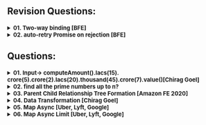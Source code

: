 ## Revision Questions:
<details >
 <summary style="font-size: small; font-weight: bold">01. Two-way binding [BFE]</summary>

###### r01

**Question:**

Let's do some simple two-way binding.

Please create a function `model(state, element)`, to bind `state.value` to the HTMLInputElement `element`.

```js
const input = document.createElement('input')
const state = { value: 'BFE' }
model(state, input)

console.log(input.value) // 'BFE'
state.value = 'dev'
console.log(input.value) // 'dev'
input.value = 'BFE.dev'
input.dispatchEvent(new Event('change'))
console.log(state.value) // 'BFE.dev'
```
https://bigfrontend.dev/problem/two-way-binding

**Solution:**

```js
function model(state, input){
    input.value = state.value;

    /**
     * Here whenever we set or get the value of object `state` and key `value`
     * then below function will be called which can then be used to update the `input` value
     */
    Object.defineProperty(state, 'value', {
        get(){
            console.log("get called: ");
            /**
             * Below return will send you in infinite loop because each time
             * you do state.value it will call this get method and it will
             * keep calling itself
             *
             * return state.value
             */
            return input.value;
        },
        set(new_value) {
            console.log("set called: ");
            input.value = new_value;
        }
    })

    /**
     * Below eventlistner just listen to `change` event of `input`
     * and update the value of object `state` and key `value`
     */
    input.addEventListener('change',(event) => {
        state.value = event.target.value;
    })
}
```
</details>




<details >
 <summary style="font-size: small; font-weight: bold">02. auto-retry Promise on rejection [BFE]</summary>

###### r02

**Question:**

For a web application, fetching API data is a common task.

But the API calls might fail because of Network problems. Usually we could show a screen for Network Error and ask users to retry.

One approach to handle this is auto retry when network error occurs.

You are asked to create a `fetchWithAutoRetry(fetcher, count)`, which automatically fetch again when error happens, until the maximum count is met.

For the problem here, there is no need to detect network error, you can just retry on all promise rejections.

https://bigfrontend.dev/problem/retry-promise-on-rejection


**Solution-1:**

```js

/**
 * @param {() => Promise<any>} fetcher
 * @param {number} maximumRetryCount
 * @return {Promise<any>}
 */
function fetchWithAutoRetry(fetcher, maximumRetryCount) {

    return new Promise((resolve, reject) => {
        let count = 0;

        const callFetcher = () => {
            /**
             * 1. Note that fetcher return Promise hence executing is important
             * 2. Here we could have did just `fetcher().then((data) => { ... })`
             * but we have to check whether `fetcher()` is `Promise` or not
             * Hence using `Promise.resolve(fetcher())`
             */
            return Promise.resolve(fetcher()).then((resp) => {
                    resolve(resp);
                    return;
                },
                (error) => {
                    if(count === maximumRetryCount){
                        reject(error);
                        return;
                    }
                    else
                        callFetcher();

                    count++;
                });
        };

        callFetcher();
    });

}
```

**Solution-2:**

```js
/**
 * @param {() => Promise<any>} fetcher
 * @param {number} maximumRetryCount
 * @return {Promise<any>}
 */
function fetchWithAutoRetry(fetcher, maximumRetryCount) {
  return fetcher().catch((error) => {
    if(maximumRetryCount === 0)
      throw error;
    else
      return fetchWithAutoRetry(fetcher, maximumRetryCount - 1);
  })
}
```
</details>




## Questions:
<details >
 <summary style="font-size: small; font-weight: bold">
01. Input->
computeAmount().Iacs(15).
crore(5).crore(2).lacs(20).thousand(45).crore(7).value()[Chirag Goel]
</summary>

###### 01

Solution: [1-important-concept / 04-js-concept / 5-functions / constructor](../../1-important-concept/04-js-concept/5-functions/readme.md)
</details>


<details >
 <summary style="font-size: small; font-weight: bold">02. find all the prime numbers up to n?</summary>

###### 02

```js
function isPrime(num) { 
    for (let i = 2; i <= Math.sqrt(num); i++) { 
        if (num % i === 0) { 
            return false; 
        } 
    } 
    return num > 1; 
} 
  
function printPrimeNumbers(n) { 
    for (let i = 2; i <= n; i++) { 
        if (isPrime(i)) { 
            console.log(i); 
        } 
    } 
} 
  
printPrimeNumbers(100);
```
</details>



<details >
 <summary style="font-size: small; font-weight: bold">03. Parent Child Relationship Tree Formation [Amazon FE 2020]</summary>

###### 03

1. https://leetcode.com/discuss/interview-question/847073/amazon-phone-front-end-engineer
2. Similar like above: https://leetcode.com/discuss/interview-experience/508233/amazon-sde1-front-end-feb-2020-rejected
<details >
 <summary style="font-size: small; font-weight: bold">Question</summary>

Given a series of child-parent relations like
```js
['dog', 'mammal'],
["shark, fish"],
["cat", "mammal"],
["mammal", "animal"],
['fish', 'animal']
```


capture the relationship of these entities so you can print the
relationships in a nested format at any point.

Notes:

Siblings may be returned in any order.
Your add function will be called multiple times to add relationships
Example Outputs (any are valid):

```js
Option 1:
animal
  fish
    shark
  mammal
    dog
    cat

Option 2:
{
  "value": "animal",
  "children": [
    {
      "value": "fish",
      "children": [
        {
          "value": "shark",
          "children": []
        }
      ]
    },
    {
      "value": "mammal",
      "children": [
        {
          "value": "dog",
          "children": []
        },
        {
          "value": "cat",
          "children": []
        }
      ]
    }
  ]
}

Option 3:
{
  "animal": {
    "fish": {
      "shark": {}
    },
    "mammal": {
      "cat": {},
      "dog": {}
    }
  }
}
```
</details>


<details >
 <summary style="font-size: small; font-weight: bold">Solution</summary>

```js
class TreeNode{
    constructor(val) {
        this.value = val;
        this.children = [];
    }

    addChild(child){
        this.children.push(child);
    }

    print(prefix = ' '){
        console.log(prefix + this.value);
        this.children.forEach((child) => child.print(prefix + ' '));
    }
}


class Hierarchy{
    constructor() {
        this.node = {};
        this.root = null;
    }

    addRelationship(child, parent){
        if(!this.node[child]){
            this.node[child] = new TreeNode(child);
        }

        if(!this.node[parent]){
            this.node[parent] = new TreeNode(parent);
        }

        this.node[parent].addChild(this.node[child]);

        /* Here we are trying to get the root of the tree,
        if there is no root then we assign the current parent, or
         if the current root is equal to the child, then we need to update
        our root with its parent
        */
        if(!this.root || this.root === this.node[child]){
            this.root = this.node[parent];
        }
    }


    printHierarchy(){
        if(this.root){
            this.root.print();
        }
        else{
            console.log("No tree possible");
        }
    }
}


// Example Usage
const hierarchy = new Hierarchy();
hierarchy.addRelationship('dog', 'mammal');
hierarchy.addRelationship('cat', 'mammal');
hierarchy.addRelationship('mammal', 'animal');
hierarchy.addRelationship('whitesheep', 'sheep');
hierarchy.addRelationship('shark', 'fish');
hierarchy.addRelationship('fish', 'animal');
hierarchy.addRelationship('sheep', 'mammal');
hierarchy.addRelationship('sparrow', 'bird');
hierarchy.addRelationship('blacksheep', 'sheep');

hierarchy.printHierarchy();

```
</details>

</details>



<details >
 <summary style="font-size: small; font-weight: bold">04. Data Transformation [Chirag Goel]</summary>

###### 04
https://youtu.be/uhtmTe26rqo?si=wAEuFy8zBopNpB8E&t=284
<details >
 <summary style="font-size: small; font-weight: bold">Question</summary>

Write a function given input, give below output

```js
const input = [
    {
        key: 'sample1',
        data: 'data1',
    },
    {
        key: 'sample1',
        data: 'data2'
    },
    {
        key: 'sample1',
        data: 'data3'
    },
    {
        key: 'sample2',
        data: 'data2',
    },
    {
        key: 'sample3',
        data: 'data3',
    },
]

const output =
    {
        'sample1': [
            {
                key: 'sample1',
                data: 'data1',
            },
            {
                key: 'sample1',
                data: 'data2'
            },
            {
                key: 'sample1',
                data: 'data3'
            }
        ],
        'sample2': [
            {
                key: 'sample2',
                data: 'data2',
            }
        ],
        'sample3': [
            {
                key: 'sample3',
                data: 'data3',
            }
        ]
    }


```
</details>

<details >
 <summary style="font-size: small; font-weight: bold">Solution</summary>

```js
function transform(input){
    let output = {};

    for(let item of input){
        if(output[item.key]){
            output[item.key].push(item);
        }
        else{
            output[item.key] = [item];
        }
    }

    console.log("Output : ", output);
}

transform(input);

```
</details>
</details>


<details >
 <summary style="font-size: small; font-weight: bold">05. Map Async [Uber, Lyft, Google]</summary>

###### 05

Question:
https://www.greatfrontend.com/questions/javascript/map-async
![img.png](img.png)

My Solution:

```js
export default function mapAsync(iterable, callbackFn) {
  let res = [];

  return new Promise((resolve, reject) => {
    let yetToResolve = iterable.length;

    if(yetToResolve === 0)
      resolve(res);

    for(let i = 0; i < iterable.length; i++){
      const value = iterable[i];
      Promise.resolve(callbackFn(value)).then((response) => {
        yetToResolve--;
        res[i] = response;

        if(yetToResolve === 0)
          resolve(res);
      }, (error) => {
        reject(error);
      })
    }
  })
}
```

Refer Concept [04-js-concept/polyfills/readme.md -> Promise.all() [GreatFrontend Edge Cases]](../../1-important-concept/04-js-concept/polyfills/readme.md)


Small Clean Solution:

```ts
export default function mapAsync<T, U>(
  iterable: Array<T>,
  callbackFn: (value: T) => Promise<U>,
): Promise<Array<U>> {
  return Promise.all(iterable.map(callbackFn));
}
```
</details>



<details >
 <summary style="font-size: small; font-weight: bold">06. Map Async Limit [Uber, Lyft, Google]</summary>

###### 06
https://www.greatfrontend.com/questions/javascript/map-async-limit
![img_1.png](img_1.png)

![img_2.png](img_2.png)
- **Sequential:** A sequential (one at a time) approach will certainly stay within the concurrency limit, but is extremely slow and not utilizing the fact that we can have concurrent async tasks.
- **Chunks:** The chunks approach improves the concurrency but it waits for all items in the current chunk to be completed before moving on to the next. If there's a task that is much slower than the rest, there will be idle cycles and the available limit is not fully-utilized.
- **Chunkless:** The most efficient approach is to immediately start processing the next item when an item is completed. This ensures that there are always size ongoing async tasks (when there are unprocessed items) and the available limit is fully-utilized.

❌Solution(Sequential):

```ts
export default function mapAsyncLimit<T, U>(
  iterable: Array<T>,
  callbackFn: (value: T) => Promise<U>,
  size: number = Infinity,
): Promise<Array<U>> {
  return new Promise((resolve, reject) => {
    const results: Array<U> = [];

    function processItem(index: number) {
      if (index === iterable.length) {
        resolve(results);
      }

      return callbackFn(iterable[index])
        .then((result) => {
          results.push(result);
          processItem(index + 1);
        })
        .catch(reject);
    }

    return processItem(0);
  });
}

```

✅Solution(Chunks):
```js
export default async function mapAsyncLimit(iterable, callbackFn, size = Infinity) {
  const res = [];
  const len = iterable.length;

  if(len === 0)
    return res;

  for(let i = 0; i < len; i += size){
    const response = await Promise.all(iterable.slice(i, i + size).map(callbackFn));

    res.push(...response);
  }

  return res;
}
```

✅Solution(Chunkless):

Don't need to go through this while revising the code
```js
export default function mapAsyncLimit<T, U>(
  iterable: Array<T>,
  callbackFn: (value: T) => Promise<U>,
  size: number = Infinity,
): Promise<Array<U>> {
  return new Promise((resolve, reject) => {
    const results: Array<U> = [];
    let nextIndex = 0;
    let resolved = 0;

    if (iterable.length === 0) {
      resolve(results);
      return;
    }

    async function processItem(index: number) {
      nextIndex++;
      try {
        const result = await callbackFn(iterable[index]);
        results[index] = result;
        resolved++;

        if (resolved === iterable.length) {
          resolve(results);
          return;
        }

        if (nextIndex < iterable.length) {
          processItem(nextIndex);
        }
      } catch (err) {
        reject(err);
      }
    }

    for (let i = 0; i < Math.min(iterable.length, size); i++) {
      processItem(i);
    }
  });
}
```

For other solution using `then` instead of `await` check GreatFrontend solutions
</details>
